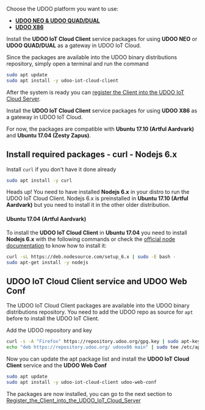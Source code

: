 Choose the UDOO platform you want to use:

<div>
 <ul id="platform-examples" class="nav nav-tabs" role="tablist">
  <li role="presentation" class="active"><a href="#arm-example" aria-controls="arm" role="tab" data-toggle="tab"><b>UDOO NEO & UDOO QUAD/DUAL</b></a></li>
  <li role="presentation"><a href="#x86-example" aria-controls="x86" role="tab" data-toggle="tab"><b>UDOO X86</b></a></li>
 </ul>

 <div class="tab-content">
  <div role="tabpanel" class="tab-pane active" id="arm-example">

Install the **UDOO IoT Cloud Client** service packages for using **UDOO NEO** or **UDOO QUAD/DUAL** as a gateway in UDOO IoT Cloud.

Since the packages are available into the UDOO binary distributions repository, simply open a terminal and run the command

```bash
sudo apt update
sudo apt install -y udoo-iot-cloud-client
```
After the system is ready you can [register the Client into the UDOO IoT Cloud Server](!Client_Setup/Register_the_Client_into_the_UDOO_IoT_Cloud_Server).  

  </div>
  <div role="tabpanel" class="tab-pane" id="x86-example">

Install the **UDOO IoT Cloud Client** service packages for using **UDOO X86** as a gateway in UDOO IoT Cloud.

For now, the packages are compatible with **Ubuntu 17.10 (Artful Aardvark)** and **Ubuntu 17.04 (Zesty Zapus)**.

## Install required packages - curl - Nodejs 6.x

Install `curl` if you don't have it done already

```bash
sudo apt install -y curl
```

<span class="label label-warning">Heads up!</span> You need to have installed **Nodejs 6.x** in your distro to run the UDOO IoT Cloud Client. Nodejs 6.x is preinstalled in **Ubuntu 17.10 (Artful Aardvark)** but you need to install it in the other older distribution.

#### Ubuntu 17.04 (Artful Aardvark)

To install the **UDOO IoT Cloud Client** in **Ubuntu 17.04** you need to install **Nodejs 6.x** with the following commands or check the [official node documentation](https://nodejs.org/en/download/package-manager/#debian-and-ubuntu-based-linux-distributions) to know how to install it:

```bash
curl -sL https://deb.nodesource.com/setup_6.x | sudo -E bash -
sudo apt-get install -y nodejs
```

## UDOO IoT Cloud Client service and UDOO Web Conf

The UDOO IoT Cloud Client packages are available into the UDOO binary distributions repository.
You need to add the UDOO repo as source for `apt` before to install the UDOO IoT Client.

Add the UDOO repository and key

```bash
curl -s -A "Firefox" https://repository.udoo.org/gpg.key | sudo apt-key add -
echo "deb https://repository.udoo.org/ udoox86 main" | sudo tee /etc/apt/source.list.d/udoo.list
```

Now you can update the apt package list and install the **UDOO IoT Cloud Client** service and the **UDOO Web Conf**

```bash
sudo apt update
sudo apt install -y udoo-iot-cloud-client udoo-web-conf
```

The packages are now installed, you can go to the next section to [Register_the_Client_into_the_UDOO_IoT_Cloud_Server](!Client_Setup/Register_the_Client_into_the_UDOO_IoT_Cloud_Server)

  </div>
</div>
<script>
$('#platform-examples a').click(function (e) {
  e.preventDefault()
  $(this).tab('show')
})
</script>
